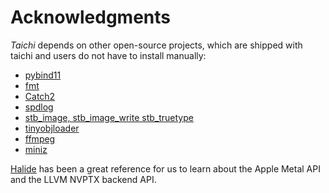 # Acknowledgments

_Taichi_ depends on other open-source projects, which are shipped with taichi and users do not have to install manually:

- [pybind11](https://github.com/pybind/pybind11)
- [fmt](https://github.com/fmtlib/fmt)
- [Catch2](https://github.com/catchorg/Catch2)
- [spdlog](https://github.com/gabime/spdlog)
- [stb_image, stb_image_write stb_truetype](https://github.com/nothings/stb)
- [tinyobjloader](https://github.com/syoyo/tinyobjloader)
- [ffmpeg](https://www.ffmpeg.org/)
- [miniz](https://github.com/richgel999/miniz)

[Halide](https://halide-lang.org/) has been a great reference for us to learn about the Apple Metal API and the LLVM NVPTX backend API.
